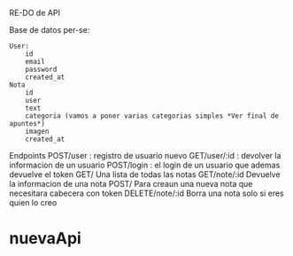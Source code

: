 RE-DO de API

Base de datos per-se:

    User:
        id
        email
        password
        created_at
    Nota
        id
        user
        text
        categoria (vamos a poner varias categorias simples *Ver final de apuntes*)
        imagen
        created_at

Endpoints
POST/user : registro de usuario nuevo
GET/user/:id : devolver la informacion de un usuario
POST/login : el login de un usuario que ademas devuelve el token
GET/ Una lista de todas las notas
GET/note/:id Devuelve la informacion de una nota
POST/ Para creaun una nueva nota que necesitara cabecera con token
DELETE/note/:id Borra una nota solo si eres quien lo creo

# nuevaApi
